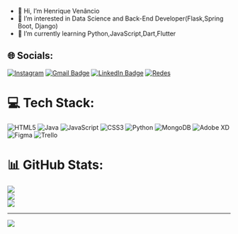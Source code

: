 - 👋 Hi, I’m Henrique Venâncio
- 👀 I’m interested in Data Science and Back-End Developer(Flask,Spring Boot, Django)
- 🌱 I’m currently learning Python,JavaScript,Dart,Flutter

## 🌐 Socials:
[![Instagram](https://img.shields.io/badge/Instagram-E4405F?style=for-the-badge&logo=instagram&logoColor=white)](https://instagram.com/06henrique)
[![Gmail Badge]( 	https://img.shields.io/badge/Microsoft_Outlook-0078D4?style=for-the-badge&logo=microsoft-outlook&logoColor=white&link=mailto:hvs1@outlook.com.br)](mailto:hvs1@outlook.com.br)
[![LinkedIn Badge]( 	https://img.shields.io/badge/LinkedIn-0077B5?style=for-the-badge&logo=linkedin&logoColor=white&link=https://www.linkedin.com/in/henrique-ven%C3%A2ncio-437946184)](https://www.linkedin.com/in/henrique-ven%C3%A2ncio-437946184)
[![Redes](https://img.shields.io/badge/website-000000?style=for-the-badge&logo=About.me&logoColor=white)](https://linktr.ee/henriquevenancio)

# 💻 Tech Stack:
![HTML5](https://img.shields.io/badge/html5-%23E34F26.svg?style=for-the-badge&logo=html5&logoColor=white) ![Java](https://img.shields.io/badge/java-%23ED8B00.svg?style=for-the-badge&logo=java&logoColor=white) ![JavaScript](https://img.shields.io/badge/javascript-%23323330.svg?style=for-the-badge&logo=javascript&logoColor=%23F7DF1E) ![CSS3](https://img.shields.io/badge/css3-%231572B6.svg?style=for-the-badge&logo=css3&logoColor=white) ![Python](https://img.shields.io/badge/python-3670A0?style=for-the-badge&logo=python&logoColor=ffdd54) ![MongoDB](https://img.shields.io/badge/MongoDB-%234ea94b.svg?style=for-the-badge&logo=mongodb&logoColor=white) ![Adobe XD](https://img.shields.io/badge/Adobe%20XD-470137?style=for-the-badge&logo=Adobe%20XD&logoColor=#FF61F6) 	![Figma](https://img.shields.io/badge/figma-%23F24E1E.svg?style=for-the-badge&logo=figma&logoColor=white) ![Trello](https://img.shields.io/badge/Trello-%23026AA7.svg?style=for-the-badge&logo=Trello&logoColor=white)
# 📊 GitHub Stats:
![](https://github-readme-stats.vercel.app/api?username=hvenanc&theme=dark&hide_border=false&include_all_commits=false&count_private=false)<br/>
![](https://github-readme-streak-stats.herokuapp.com/?user=hvenanc&theme=dark&hide_border=false)<br/>
![](https://github-readme-stats.vercel.app/api/top-langs/?username=hvenanc&theme=dark&hide_border=false&include_all_commits=false&count_private=false&layout=compact)

---
[![](https://visitcount.itsvg.in/api?id=hvenanc&icon=0&color=0)](https://visitcount.itsvg.in)


